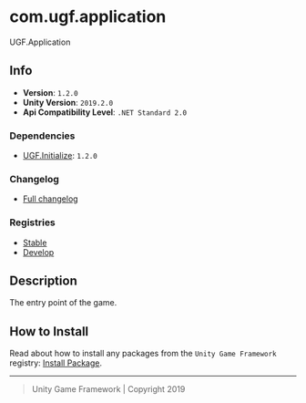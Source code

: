 # com.ugf.application

UGF.Application

## Info

- **Version**: `1.2.0`
- **Unity Version**: `2019.2.0`
- **Api Compatibility Level**: `.NET Standard 2.0`

### Dependencies

- [UGF.Initialize](https://github.com/unity-game-framework/ugf-initialize): `1.2.0`

### Changelog

- [Full changelog][1]

### Registries

- [Stable][2]
- [Develop][3]

## Description

The entry point of the game.

## How to Install

Read about how to install any packages from the `Unity Game Framework` registry: [Install Package][4].

---
> Unity Game Framework | Copyright 2019

[1]: changelog.md
[2]: https://bintray.com/unity-game-framework/stable/com.ugf.application
[3]: https://bintray.com/unity-game-framework/dev/com.ugf.application
[4]: https://github.com/unity-game-framework/ugf-documentation/wiki/Install-Package
